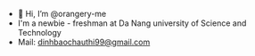 - 👋 Hi, I’m @orangery-me
- I'm a newbie - freshman at Da Nang university of Science and Technology
- Mail: dinhbaochauthi99@gmail.com

<!---
orangery-me/orangery-me is a ✨ special ✨ repository because its `README.md` (this file) appears on your GitHub profile.
You can click the Preview link to take a look at your changes.
--->
